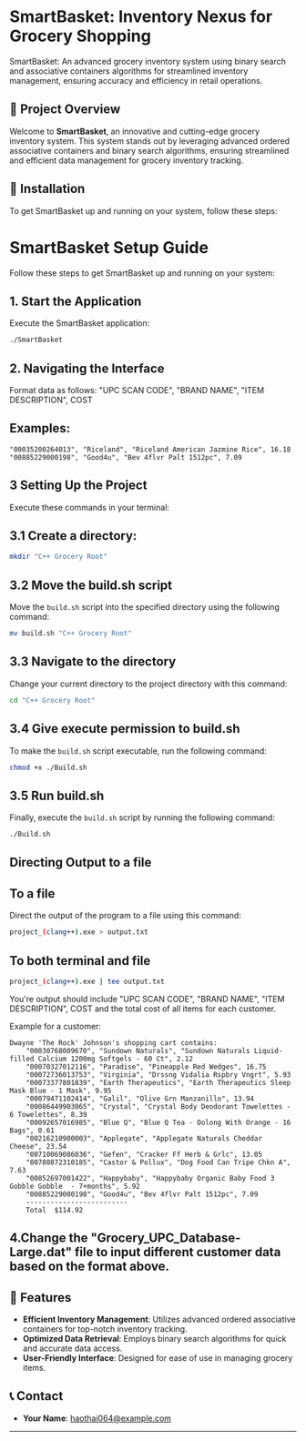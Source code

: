 # SmartBasket: Inventory Nexus for Grocery Shopping
SmartBasket: An advanced grocery inventory system using binary search and associative containers algorithms for streamlined inventory management, ensuring accuracy and efficiency in retail operations.

## 🌟 Project Overview
Welcome to **SmartBasket**, an innovative and cutting-edge grocery inventory system. This system stands out by leveraging advanced ordered associative containers and binary search algorithms, ensuring streamlined and efficient data management for grocery inventory tracking.

## 🚀 Installation

To get SmartBasket up and running on your system, follow these steps:

# SmartBasket Setup Guide

Follow these steps to get SmartBasket up and running on your system:

## 1. Start the Application
Execute the SmartBasket application:
```bash
./SmartBasket
```

## 2. Navigating the Interface

Format data as follows: "UPC SCAN CODE", "BRAND NAME", "ITEM DESCRIPTION", COST

## Examples:
```plaintext
"00035200264013", "Riceland", "Riceland American Jazmine Rice", 16.18
"00885229000198", "Good4u", "Bev 4flvr Palt 1512pc", 7.09
```

## 3 Setting Up the Project

Execute these commands in your terminal:

## 3.1 Create a directory:
```bash
mkdir "C++ Grocery Root"
```

## 3.2 Move the build.sh script
Move the `build.sh` script into the specified directory using the following command:

```bash
mv build.sh "C++ Grocery Root"
```
## 3.3 Navigate to the directory
Change your current directory to the project directory with this command:

```bash
cd "C++ Grocery Root"
```

## 3.4 Give execute permission to build.sh
To make the `build.sh` script executable, run the following command:

```bash
chmod +x ./Build.sh
```

## 3.5 Run build.sh
Finally, execute the `build.sh` script by running the following command:

```bash
./Build.sh
```

## Directing Output to a file

## To a file
Direct the output of the program to a file using this command:

```bash
project_(clang++).exe > output.txt
```

## To both terminal and file
```bash
project_(clang++).exe | tee output.txt
```
You're output should include "UPC SCAN CODE", "BRAND NAME", "ITEM DESCRIPTION", COST and the total cost of all items for each customer.
   
Example for a customer:
```plaintext
Dwayne 'The Rock' Johnson's shopping cart contains:
	"00030768009670", "Sundown Naturals", "Sundown Naturals Liquid-filled Calcium 1200mg Softgels - 60 Ct", 2.12
	"00070327012116", "Paradise", "Pineapple Red Wedges", 16.75
	"00072736013753", "Virginia", "Drssng Vidalia Rspbry Vngrt", 5.93
	"00073377801839", "Earth Therapeutics", "Earth Therapeutics Sleep Mask Blue - 1 Mask", 9.95
	"00079471102414", "Galil", "Olive Grn Manzanillo", 13.94
	"00086449903065", "Crystal", "Crystal Body Deodorant Towelettes - 6 Towelettes", 8.39
	"00092657016985", "Blue Q", "Blue Q Tea - Oolong With Orange - 16 Bags", 0.61
	"00216210900003", "Applegate", "Applegate Naturals Cheddar Cheese", 23.54
	"00710069086036", "Gefen", "Cracker Ff Herb & Grlc", 13.05
	"00780872310185", "Castor & Pollux", "Dog Food Can Tripe Chkn A", 7.63
	"00852697001422", "Happybaby", "Happybaby Organic Baby Food 3 Gobble Gobble  - 7+months", 5.92
	"00885229000198", "Good4u", "Bev 4flvr Palt 1512pc", 7.09
	-------------------------
	Total  $114.92
```

## 4.Change the "Grocery_UPC_Database-Large.dat" file to input different customer data based on the format above.

## 🌈 Features

- **Efficient Inventory Management**: Utilizes advanced ordered associative containers for top-notch inventory tracking.
- **Optimized Data Retrieval**: Employs binary search algorithms for quick and accurate data access.
- **User-Friendly Interface**: Designed for ease of use in managing grocery items.

## 📞 Contact

- **Your Name**: haothai064@example.com

---

